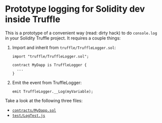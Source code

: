 # Prototype logging for Solidity dev inside Truffle

This is a prototype of a convenient way (read: dirty hack) to do `console.log` in your Solidity Truffle project. It requires a couple things:

1. Import and inherit from `truffle/TruffleLogger.sol`:

    ```solidity
    import "truffle/TruffleLogger.sol";

    contract MyDapp is TruffleLogger {
      ...
    }
    ```

2. Emit the event from TruffleLogger:

    ```solidity
    emit TruffleLogger.__Log(myVariable);
    ```

Take a look at the following three files:

- [`contracts/MyDapp.sol`](./contracts/MyDapp.sol)
- [`test/LogTest.js`](test/LogTest.js)
